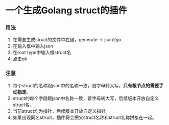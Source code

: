 # 一个生成Golang struct的插件
### 用法
1. 在需要生成struct的文件中右键，generate -> json2go
2. 在输入框中输入json
3. 在root type中输入根struct名
4. 点击ok

### 注意
1. 每个struct的名称跟json中的名称一致，首字母转大写，**只有根节点的需要手动指定**。
2. struct的每个字段跟json中名称一致，首字母转大写，后续版本开放自定义struct名。
3. 当前struct均为指针，后续版本开放自定义指针。
4. 如果出现同名struct，插件将会把父struct名称和struct名称拼接在一起。
